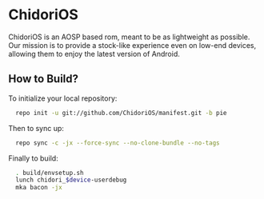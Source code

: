 ChidoriOS
===========
ChidoriOS is an AOSP based rom, meant to be as lightweight as possible. 
Our mission is to provide a stock-like experience even on low-end devices, allowing them to enjoy the latest version of Android.

How to Build?
-------------

To initialize your local repository:

```bash
  repo init -u git://github.com/ChidoriOS/manifest.git -b pie
```
  
Then to sync up:

```bash
  repo sync -c -jx --force-sync --no-clone-bundle --no-tags
```
Finally to build:

```bash
  . build/envsetup.sh
  lunch chidori_$device-userdebug
  mka bacon -jx
```
